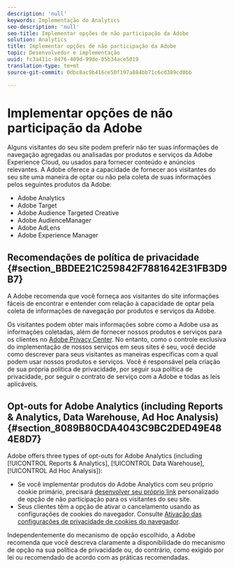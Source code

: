 ```yaml
---
description: 'null'
keywords: Implementação do Analytics
seo-description: 'null'
seo-title: Implementar opções de não participação da Adobe
solution: Analytics
title: Implementar opções de não participação da Adobe
topic: Desenvolvedor e implementação
uuid: fc3a411c-8476-409d-99de-05b34ace5019
translation-type: tm+mt
source-git-commit: 0dbc8ac9b416ce50f197a884bb71c6cd389cd0bb

---
```



# Implementar opções de não participação da Adobe

Alguns visitantes do seu site podem preferir não ter suas informações de navegação agregadas ou analisadas por produtos e serviços da Adobe Experience Cloud, ou usados para fornecer conteúdo e anúncios relevantes. A Adobe oferece a capacidade de fornecer aos visitantes do seu site uma maneira de optar ou não pela coleta de suas informações pelos seguintes produtos da Adobe:

* Adobe Analytics
* Adobe Target
* Adobe Audience Targeted Creative
* Adobe AudienceManager
* Adobe AdLens
* Adobe Experience Manager

## Recomendações de política de privacidade {#section_BBDEE21C259842F7881642E31FB3D9B7}

A Adobe recomenda que você forneça aos visitantes do site informações fáceis de encontrar e entender com relação à capacidade de optar pela coleta de informações de navegação por produtos e serviços da Adobe.

Os visitantes podem obter mais informações sobre como a Adobe usa as informações coletadas, além de fornecer nossos produtos e serviços para os clientes no [Adobe Privacy Center](https://www.adobe.com/privacy.html). No entanto, como o controle exclusiva do implementação de nossos serviços em seus sites é seu, você decide como descrever para seus visitantes as maneiras específicas com a qual podem usar nossos produtos e serviços. Você é responsável pela criação de sua própria política de privacidade, por seguir sua política de privacidade, por seguir o contrato de serviço com a Adobe e todas as leis aplicáveis.

## Opt-outs for Adobe Analytics (including Reports &amp; Analytics, Data Warehouse, Ad Hoc Analysis) {#section_8089B80CDA4043C9BC2DED49E484E8D7}

Adobe offers three types of opt-outs for Adobe Analytics (including [!UICONTROL Reports &amp; Analytics], [!UICONTROL Data Warehouse], [!UICONTROL Ad Hoc Analysis]):

* Se você implementar produtos do Adobe Analytics com seu próprio cookie primário, precisará [desenvolver seu próprio link](../../../implement/js-implementation/data-collection/opt-out-link.md#concept_C2C4F19811A445EF9E9BEAC709B568A9) personalizado de opção de não participação para os visitantes do seu site.
* Seus clientes têm a opção de ativar o cancelamento usando as configurações de cookies do navegador. Consulte [Ativação das configurações de privacidade de cookies do navegador](https://marketing.adobe.com/resources/help/en_US/whitepapers/cookies/browser_cookie_settings.html).

Independentemente do mecanismo de opção escolhido, a Adobe recomenda que você descreva claramente a disponibilidade do mecanismo de opção na sua política de privacidade ou, do contrário, como exigido por lei ou recomendado de acordo com as práticas recomendadas.

